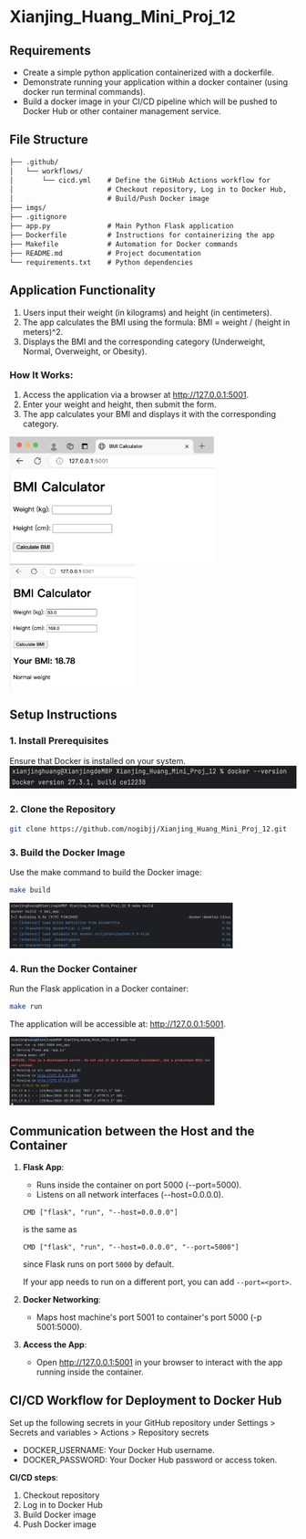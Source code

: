 # Xianjing_Huang_Mini_Proj_12

## Requirements
* Create a simple python application containerized with a dockerfile.
* Demonstrate running your application within a docker container (using docker run terminal commands).
* Build a docker image in your CI/CD pipeline which will be pushed to Docker Hub or other container management service.

## File Structure
```
├── .github/
│   └── workflows/
│       └── cicd.yml    # Define the GitHub Actions workflow for 
│                       # Checkout repository, Log in to Docker Hub, 
│                       # Build/Push Docker image
├── imgs/
├── .gitignore
├── app.py              # Main Python Flask application
├── Dockerfile          # Instructions for containerizing the app
├── Makefile            # Automation for Docker commands
├── README.md           # Project documentation
└── requirements.txt    # Python dependencies
```

## Application Functionality
1. Users input their weight (in kilograms) and height (in centimeters).
2. The app calculates the BMI using the formula: BMI = weight / (height in meters)^2.
3. Displays the BMI and the corresponding category (Underweight, Normal, Overweight, or Obesity).
### How It Works:
1. Access the application via a browser at http://127.0.0.1:5001.
2. Enter your weight and height, then submit the form.
3. The app calculates your BMI and displays it with the corresponding category.

<img src="/imgs/003.png" alt="3" style="height:220px;">
<img src="/imgs/004.png" alt="4" style="height:220px;">

## Setup Instructions
### 1. Install Prerequisites
Ensure that Docker is installed on your system.
<img src="/imgs/000.png" alt="0" style="height:40px;">

### 2. Clone the Repository
```sh
git clone https://github.com/nogibjj/Xianjing_Huang_Mini_Proj_12.git
``` 

### 3. Build the Docker Image
Use the make command to build the Docker image:
```sh
make build
```
<img src="/imgs/001.png" alt="1" style="height:80px;">

### 4. Run the Docker Container
Run the Flask application in a Docker container:
```sh
make run
```
The application will be accessible at: http://127.0.0.1:5001.

<img src="/imgs/002.png" alt="2" style="height:120px;">

## Communication between the Host and the Container
1. **Flask App**:
   * Runs inside the container on port 5000 (--port=5000).
   * Listens on all network interfaces (--host=0.0.0.0).
   ```
   CMD ["flask", "run", "--host=0.0.0.0"]
   ```
   is the same as
   ```
   CMD ["flask", "run", "--host=0.0.0.0", "--port=5000"]
   ```
   since Flask runs on port `5000` by default. 

   If your app needs to run on a different port, you can add `--port=<port>`.
2. **Docker Networking**:
   * Maps host machine's port 5001 to container's port 5000 (-p 5001:5000).
3. **Access the App**:
   * Open http://127.0.0.1:5001 in your browser to interact with the app running inside the container.


## CI/CD Workflow for Deployment to Docker Hub

Set up the following secrets in your GitHub repository under Settings > Secrets and variables > Actions > Repository secrets
* DOCKER_USERNAME: Your Docker Hub username.
* DOCKER_PASSWORD: Your Docker Hub password or access token.

**CI/CD steps**: 
1. Checkout repository
2. Log in to Docker Hub
3. Build Docker image
4. Push Docker image
